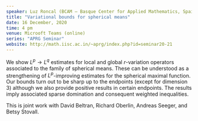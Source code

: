 ```yaml
---
speaker: Luz Roncal (BCAM – Basque Center for Applied Mathematics, Spain)
title: "Variational bounds for spherical means"
date: 16 December, 2020
time: 4 pm
venue: Microoft Teams (online)
series: "APRG Seminar"
website: http://math.iisc.ac.in/~aprg/index.php?id=seminar20-21
---
```


We show $L^p\to L^q$ estimates for local and global $r$-variation operators
associated to the family of spherical means. These can be understood as a
strengthening of $L^p$-improving estimates for the spherical maximal function.
Our bounds turn out to be sharp up to the endpoints (except for dimension 3)
although we also provide positive results in certain endpoints. The results
imply associated sparse domination and consequent weighted inequalities.

This is joint work with David Beltran, Richard Oberlin, Andreas Seeger, and Betsy Stovall.
